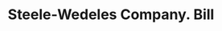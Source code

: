 ---
doi: 10.7916/D8ZW2XW8
date_other: '1906'
date_other_textual: '1906'
form: printed ephemera
genre:
- Invoices
name:
- Steele-Wedeles Company
object_in_context_url: https://biggert.cul.columbia.edu/items/view/ave_biggert_00252
subject_hierarchical_geographic:
- Chicago, Illinois, United States
subject_name:
- Steele-Wedeles Company
title: Steele-Wedeles Company. Bill
sort_title: Steele-Wedeles Company. Bill
call_number: ave_biggert_00252
coordinates:
- 41.83694444444445,-87.68472222222222
pid: ave_biggert_00252
identifiers: ave_biggert_00252
thumbnail: https://derivativo-2.library.columbia.edu/iiif/2/ldpd:345170/full/!256,256/0/native.jpg
permalink: "/biggert/ave_biggert_00252/"
layout: iiif-image-page
---